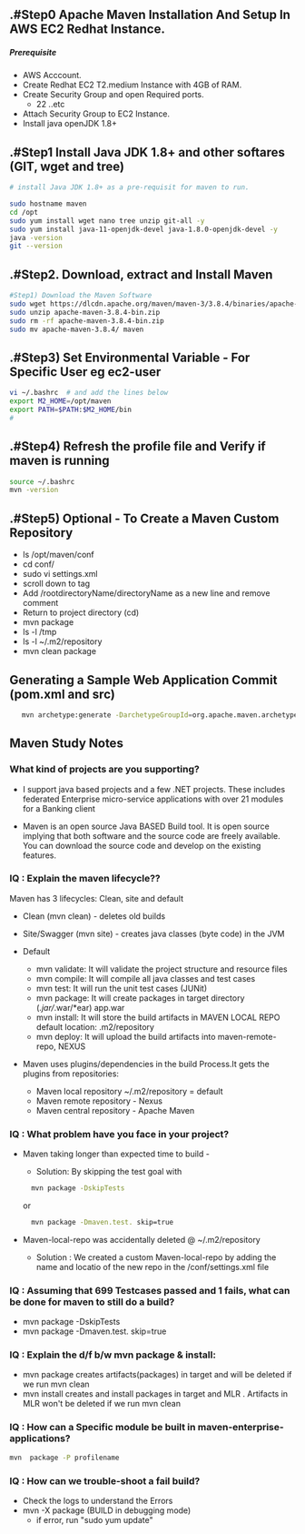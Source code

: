 
## .#Step0 Apache Maven Installation And Setup In AWS EC2 Redhat Instance.
##### Prerequisite
+ AWS Acccount.
+ Create Redhat EC2 T2.medium Instance with 4GB of RAM.
+ Create Security Group and open Required ports.
   + 22 ..etc
+ Attach Security Group to EC2 Instance.
+ Install java openJDK 1.8+

## .#Step1 Install Java JDK 1.8+  and other softares (GIT, wget and tree)

``` sh
# install Java JDK 1.8+ as a pre-requisit for maven to run.

sudo hostname maven
cd /opt
sudo yum install wget nano tree unzip git-all -y
sudo yum install java-11-openjdk-devel java-1.8.0-openjdk-devel -y
java -version
git --version
```

## .#Step2. Download, extract and Install Maven
``` sh
#Step1) Download the Maven Software
sudo wget https://dlcdn.apache.org/maven/maven-3/3.8.4/binaries/apache-maven-3.8.4-bin.zip
sudo unzip apache-maven-3.8.4-bin.zip
sudo rm -rf apache-maven-3.8.4-bin.zip
sudo mv apache-maven-3.8.4/ maven
```
## .#Step3) Set Environmental Variable  - For Specific User eg ec2-user
``` sh
vi ~/.bashrc  # and add the lines below
export M2_HOME=/opt/maven
export PATH=$PATH:$M2_HOME/bin
#
```
## .#Step4) Refresh the profile file and Verify if maven is running
```sh
source ~/.bashrc
mvn -version
```

## .#Step5) Optional - To Create a Maven Custom Repository
+ ls /opt/maven/conf
+ cd conf/
+ sudo vi settings.xml 
+ scroll down to <localRepository> tag
+ Add <localRepository>/rootdirectoryName/directoryName</localRepository> as a new line and remove comment
+ Return to project directory (cd)
+ mvn package
+ ls -l /tmp
+ ls -l ~/.m2/repository
+ mvn clean package
   
   
## Generating a Sample Web Application Commit (pom.xml and src)
   
```sh
   mvn archetype:generate -DarchetypeGroupId=org.apache.maven.archetypes -DarchetypeArtifactId=maven-archetype-webapp -DarchetypeVersion=1.4
```
   
   
## Maven Study Notes 
### What kind of projects are you supporting?
+ I support java based projects and a few .NET projects. These includes federated Enterprise micro-service applications with over 21 modules for a Banking client 

   
+ Maven is an open source Java BASED Build  tool. It is open source implying that both software and the source code are freely available. You can download the source code and develop on the existing features.
   
### IQ : Explain the maven lifecycle??
Maven has 3 lifecycles:  Clean, site and default
   + Clean          (mvn clean) - deletes old builds
   + Site/Swagger   (mvn site)  - creates java classes (byte code) in the JVM 
   + Default  
       + mvn validate: It will validate the project structure and resource files
       + mvn compile:  It will compile all java classes and test cases
       + mvn test:     It will run the unit test cases (JUNit)
       + mvn package:  It will create packages in target directory (*.jar/*.war/*ear) app.war
       + mvn install:  It will store the build artifacts in MAVEN LOCAL REPO default location: .m2/repository
       + mvn deploy:   It will upload the build artifacts into maven-remote-repo, NEXUS
   
   + Maven uses plugins/dependencies in the build Process.It gets the plugins from repositories:
       + Maven local repository   ~/.m2/repository = default 
       + Maven remote repository - Nexus
       + Maven central repository - Apache Maven
   
### IQ : What problem have you face in your project?
+ Maven taking longer than expected time to build - 
   + Solution: By skipping the test goal with 
   ```sh
     mvn package -DskipTests 
   ```
     or
   ```sh
     mvn package -Dmaven.test. skip=true
   ```

+ Maven-local-repo was accidentally deleted @ ~/.m2/repository
  + Solution : We created a custom Maven-local-repo by adding the name and locatio of the new repo in the /conf/settings.xml file

### IQ : Assuming that 699 Testcases passed and 1 fails, what can be done for  maven to still do a build? 
   + mvn package -DskipTests
   + mvn package -Dmaven.test. skip=true
   
### IQ : Explain the d/f b/w mvn package & install:
 + mvn package creates artifacts(packages) in target and will be deleted if we run mvn clean 
 + mvn install creates and install packages in target and MLR . Artifacts in MLR won't be deleted if we run mvn clean

### IQ : How can a Specific module be built in maven-enterprise-applications?
   ```sh
   mvn  package -P profilename
   ```
### IQ : How can we trouble-shoot a fail build?
 + Check the logs to understand the Errors 
 + mvn -X package (BUILD in debugging mode)
    + if error, run "sudo yum update"

   

